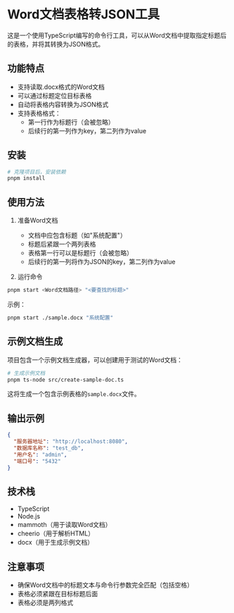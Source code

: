 # Word文档表格转JSON工具

这是一个使用TypeScript编写的命令行工具，可以从Word文档中提取指定标题后的表格，并将其转换为JSON格式。

## 功能特点

- 支持读取.docx格式的Word文档
- 可以通过标题定位目标表格
- 自动将表格内容转换为JSON格式
- 支持表格格式：
  - 第一行作为标题行（会被忽略）
  - 后续行的第一列作为key，第二列作为value

## 安装

```bash
# 克隆项目后，安装依赖
pnpm install
```

## 使用方法

1. 准备Word文档
   - 文档中应包含标题（如"系统配置"）
   - 标题后紧跟一个两列表格
   - 表格第一行可以是标题行（会被忽略）
   - 后续行的第一列将作为JSON的key，第二列作为value

2. 运行命令
```bash
pnpm start <Word文档路径> "<要查找的标题>"
```

示例：
```bash
pnpm start ./sample.docx "系统配置"
```

## 示例文档生成

项目包含一个示例文档生成器，可以创建用于测试的Word文档：

```bash
# 生成示例文档
pnpm ts-node src/create-sample-doc.ts
```

这将生成一个包含示例表格的`sample.docx`文件。

## 输出示例

```json
{
  "服务器地址": "http://localhost:8080",
  "数据库名称": "test_db",
  "用户名": "admin",
  "端口号": "5432"
}
```

## 技术栈

- TypeScript
- Node.js
- mammoth（用于读取Word文档）
- cheerio（用于解析HTML）
- docx（用于生成示例文档）

## 注意事项

- 确保Word文档中的标题文本与命令行参数完全匹配（包括空格）
- 表格必须紧跟在目标标题后面
- 表格必须是两列格式
